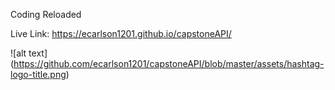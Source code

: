 Coding Reloaded

Live Link: https://ecarlson1201.github.io/capstoneAPI/

![alt text] (https://github.com/ecarlson1201/capstoneAPI/blob/master/assets/hashtag-logo-title.png)